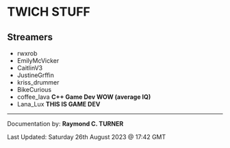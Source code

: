 # TWICH STUFF

## Streamers
* rwxrob
* EmilyMcVicker
* CaitlinV3
* JustineGrffin
* kriss_drummer
* BikeCurious
* coffee_lava **C++ Game Dev WOW (average IQ)**
* Lana_Lux **THIS IS GAME DEV**



---

Documentation by: **Raymond C. TURNER**

Last Updated: Saturday 26th August 2023 @ 17:42 GMT